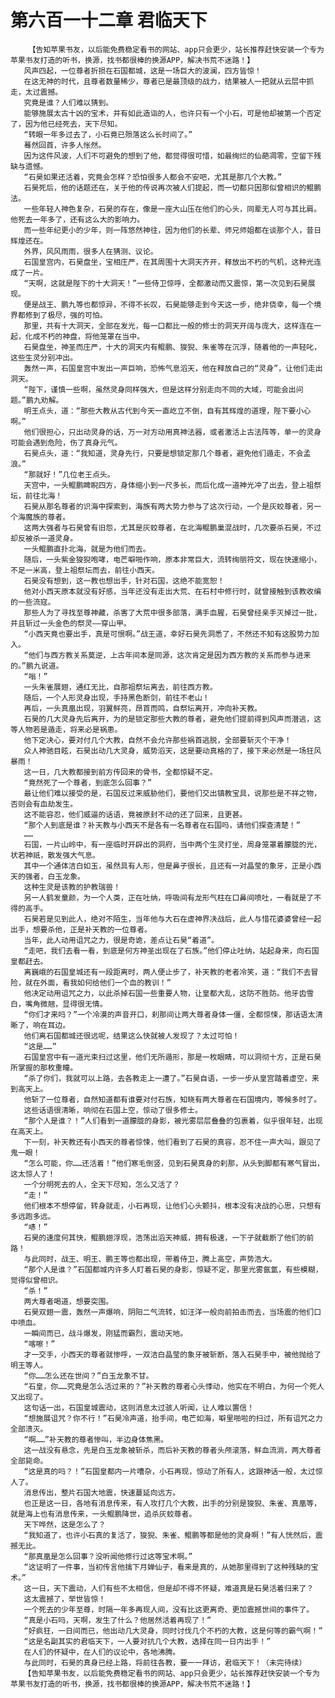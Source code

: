 # 第六百一十二章 君临天下
        【告知苹果书友，以后能免费稳定看书的网站、app只会更少，站长推荐赶快安装一个专为苹果书友打造的听书，换源，找书都很棒的换源APP，解决书荒不迷路！】
       风声四起，一位尊者折损在石国都城，这是一场巨大的波澜，四方皆惊！
       在这无神的时代，且尊者数量稀少，尊者已是最顶级的战力，结果被人一把就从云层中抓走，太过震撼。
       究竟是谁？人们难以猜到。
       能够施展太古十凶的宝术，并有如此造诣的人，也许只有一个小石，可是他却被第一个否定了，因为他已经死去，天下尽知。
       “转眼一年多过去了，小石竟已殒落这么长时间了。”
       蓦然回首，许多人怅然。
       因为这件风波，人们不可避免的想到了他，都觉得很可惜，如最绚烂的仙葩凋零，空留下残缺与遗憾。
       “石昊如果还活着，究竟会怎样？恐怕很多人都会不安吧，尤其是那几个大教。”
       石昊死后，他的话题还在，关于他的传说再次被人们提起，而一切都只因那似曾相识的鲲鹏法。
       一些年轻人神色复杂，石昊的存在，像是一座大山压在他们的心头，同辈无人可与其比肩。他死去一年多了，还有这么大的影响力。
       而一些年纪更小的少年，则一阵悠然神往，因为他们的长辈、师兄师姐都在谈那个人，昔日辉煌还在。
       外界，风风雨雨，很多人在猜测、议论。
       石国皇宫内，石昊盘坐，宝相庄严，在其周围十大洞天齐开，释放出不朽的气机，这种光连成了一片。
       “天啊，这就是陛下的十大洞天！”一些侍卫惊呼，全都激动而又震惊，第一次见到石昊展现。
       便是战王、鹏九等也都惊异，不得不长叹，石昊能够走到今天这一步，绝非侥幸，每一个境界都修到了极尽，强的可怕。
       那里，共有十大洞天，全部在发光，每一口都比一般的修士的洞天开阔与庞大，这样连在一起，化成不朽的神盘，将他笼罩在当中。
       石昊盘坐，神圣而庄严，十大的洞天内有鲲鹏、狻猊、朱雀等在沉浮，随着他的一声轻叱，这些生灵分别冲出。
       轰然一声，石国皇宫中发出一声巨响，恐怖气息滔天，他在释放自己的“灵身”，让他们走出洞天。
       “陛下，谨慎一些啊，虽然灵身同样强大，但是这样分别走向不同的大域，可能会出问题。”鹏九劝解。
       明王点头，道：“那些大教从古代到今天一直屹立不倒，自有其辉煌的道理，陛下要小心啊。”
       他们很担心，只出动灵身的话，万一对方动用真神法器，或者激活上古法阵等，单一的灵身可能会遇到危险，伤了真身元气。
       石昊点头，道：“我知道，灵身先行，只要是想锁定那几个尊者，避免他们遁走，不会孟浪。”
       “那就好！”几位老王点头。
       天宫中，一头鲲鹏睥睨四方，身体缩小到一尺多长，而后化成一道神光冲了出去，登上祖祭坛，前往北海！
       石昊从那名尊者的识海中探索到，海族有两大势力参与了这次行动，一个是灰蛟尊者，另一个海魔族的尊者。
       这两大强者与石昊曾有旧怨，尤其是灰蛟尊者，在北海鲲鹏巢混战时，几次要杀石昊，不过却反被杀一道灵身。
       一头鲲鹏直扑北海，就是为他们而去。
       随后，一头紫金狻猊咆哮，电芒噼啪作响，原本非常巨大，流转绚丽符文，现在快速缩小，不足一米高，登上祖祭坛而去，前往小西天。
       石昊没有想到，这一教也想出手，针对石国，这绝不能宽恕！
       他对小西天原本就没有好感，当年还没有走出大荒、在石村中修行时，就曾接触到该教收编的一些流寇。
       那些人为了寻找至尊神藏，杀害了大荒中很多部落，满手血腥，石昊曾经亲手灭掉过一批，并且斩过一头金色的祭灵——穿山甲。
       “小西天竟也要出手，真是可恨啊。”战王道，幸好石昊先洞悉了，不然还不知有这股势力加入。
       “他们与西方教关系莫逆，上古年间本是同源，这次肯定是因为西方教的关系而参与进来的。”鹏九说道。
       “嗡！”
       一头朱雀展翅，通红无比，自那祖祭坛离去，前往西方教。
       随后，一个人形灵身出现，手持黑色断剑，前往不老山！
       再后，一头真凰出现，羽翼鲜亮，昂首而鸣，自祭坛离开，冲向补天教。
       石昊的几大灵身先后离开，为的是锁定那些大教的尊者，避免他们提前得到风声而潜逃，这等人物若是遁走，将来必是祸患。
       他下定决心，要对付几个大教，自然不会允许那些祸首逃脱，全部要斩灭个干净！
       众人神驰目眩，石昊出动几大灵身，威势滔天，这是要动真格的了，接下来必然是一场狂风暴雨！
       这一日，几大教都接到前方传回来的骨书，全都惊疑不定。
       “竟然死了一个尊者，到底怎么回事？”
       最让他们难以接受的是，石国反过来威胁他们，要他们交出镇教宝具，说那些是不祥之物，否则会有血劫发生。
       这不能容忍，他们威逼的话语，竟被原封不动的还了回来，且更甚。
       “那个人到底是谁？补天教与小西天不是各有一名尊者在石国吗，请他们探查清楚！”
       ……
       石国，一片山岭中，有一座临时开辟出的洞府，当中两个生灵打坐，周身笼罩着朦胧的光，状若神祇，散发强大气息。
       其中一个通体洁白如玉，虽然具有人形，但是鼻子很长，且还有一对晶莹的象牙，正是小西天的强者，白玉龙象。
       这种生灵是该教的护教瑞兽！
       另一人鹤发童颜，为一个人类，正在吐纳，呼吸间有龙形气柱在口鼻间喷吐，一看就是了不得的高手。
       石昊若是见到此人，绝对不陌生，当年他与大石在虚神界决战后，此人与惜花婆婆曾经一起出手，想要杀他，正是补天教的一位尊者。
       当年，此人动用诅咒之力，很是奇诡，差点让石昊“着道”。
       “走吧，我们去看一看，到底是何方神圣出现在了石族。”他们停止吐纳，站起身来，向石国皇都赶去。
       离巍峨的石国皇城还有一段距离时，两人便止步了，补天教的老者冷笑，道：“我们不去冒险，就在外面，看我如何给他们一个血的教训！”
       他决定动用诅咒之力，以此杀掉石国一些重要人物，让皇都大乱，这防不胜防。他牙齿雪白，嘴角微翘，显得很无情。
       “你们才来吗？”一个冷漠的声音开口，刹那间让两大尊者身体一僵，全都惊悚，那话语太清晰了，响在耳边。
       他们离石国都城还很远呢，结果这么快就被人发现了？太过可怕！
       “这是……”
       石国皇宫中有一道光束扫过这里，他们无所遁形，那是一枚眼睛，可以洞彻十方，正是石昊所掌握的那枚重瞳。
       “杀了你们，我就可以上路，去各教走上一遭了。”石昊自语，一步一步从皇宫踏着虚空，来到高天上。
       他斩了一位尊者，自然知道都有谁要对付石族，知晓有两大尊者在石国境内，等候多时了。
       这些话语很清晰，响彻在石国上空，惊动了很多修士。
       “那个人是谁？！”人们看到一道朦胧的身影，被光雾层层叠叠的包裹着，似乎很年轻，出现在高天上。
       下一刻，补天教还有小西天的尊者惊悚，他们看到了石昊的真容，忍不住一声大叫，跟见了鬼一眼！
       “怎么可能，你……还活着！”他们寒毛倒竖，见到石昊真身的刹那，从头到脚都有寒气冒出，这太惊人了！
       一个分明死去的人，全天下尽知，怎么又活了？
       “走！”
       他们根本不想停留，转身就走，小石再现，让他们心头颤抖，根本没有决战的心思，只想有多远跑多远。
       “哧！”
       石昊的速度何其快，鲲鹏翅浮现，浩荡出滔天神威，拥有极速，一下子就截断了他们的前路！
       与此同时，战王、明王、鹏王等也都出现，带着侍卫，腾上高空，声势浩大。
       “那个人是谁？”石国都城内许多人盯着石昊的身影，惊疑不定，那里光雾氤氲，有些模糊，觉得似曾相识。
       “杀！”
       两大尊者喝道，想要突围。
       石昊双翅一震，轰然一声爆响，阴阳二气流转，如汪洋一般向前拍击而去，当场震的他们口中喷血。
       一瞬间而已，战斗爆发，刚猛而霸烈，震动天地。
       “喀嚓！”
       才一交手，小西天的尊者就惨呼，一双洁白晶莹的象牙被斩断，落入石昊手中，被他抛给了明王等人。
       “你……怎么还在世间？”白玉龙象不甘。
       “石皇，你……究竟是怎么活过来的？”补天教的尊者心头悸动，他实在不明白，为何一个死人又出现了。
       这句话一出，石国皇城震动，这则消息太过骇人听闻，让人难以置信！
       “想施展诅咒？你不行！”石昊冷声道，抬手间，电芒如海，噼里啪啦的扫过，所有诅咒之力全部溃灭。
       “啊……”补天教的尊者惨叫，半边身体焦黑。
       这一战没有悬念，先是白玉龙象被斩杀，而后补天教的尊者头颅滚落，鲜血流淌，两大尊者全部毙命。
       “这是真的吗？！”石国皇都内一片嘈杂，小石再现，惊动了所有人，这跟神话一般，太过惊人了。
       消息传出，整片石国大地震，快速蔓延向远方。
       也正是这一日，各地有消息传来，有人攻打几个大教，出手的分别是狻猊、朱雀、真凰等，就是海上也有消息传来，一头鲲鹏降世，追杀灰蛟尊者。
       天下哗然，这是怎么了？
       “我知道了，也许小石真的复活了，狻猊、朱雀、鲲鹏等都是他的灵身啊！”有人恍然后，震撼无比。
       “那真凰是怎么回事？没听闻他修行过这等宝术啊。”
       “这证明了一件事，当初传言他擒下月婵仙子，看来是真的，从她那里得到了这种残缺的宝术。”
       这一日，天下震动，人们有些不太相信，但是却不得不怀疑，难道真是石昊活着归来了？
       这太震撼了，举世皆惊！
       一个死去的少年至尊，时隔一年多再现人间，没有比这更离奇、更加震撼世间的事件了。
       “真是小石吗，天啊，发生了什么？他居然活着再现了！”
       “好疯狂，一日间而已，他出动几大灵身，同时讨伐几个不朽的大教，这是何等的霸气啊！”
       “这是名副其实的君临天下，一人要对抗几个大教，选择在同一日内出手！”
       在人们的怀疑中，在人们的议论中，各地沸腾。
       与此同时，石昊的真身已经上路，将前往各教，要一一拜访，君临天下！（未完待续）
       【告知苹果书友，以后能免费稳定看书的网站、app只会更少，站长推荐赶快安装一个专为苹果书友打造的听书，换源，找书都很棒的换源APP，解决书荒不迷路！】